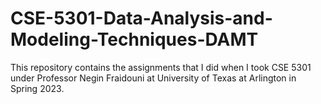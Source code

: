 # CSE-5301-Data-Analysis-and-Modeling-Techniques-DAMT
This repository contains the assignments that I did when I took CSE 5301 under Professor Negin Fraidouni at University of Texas at Arlington in Spring 2023. 
